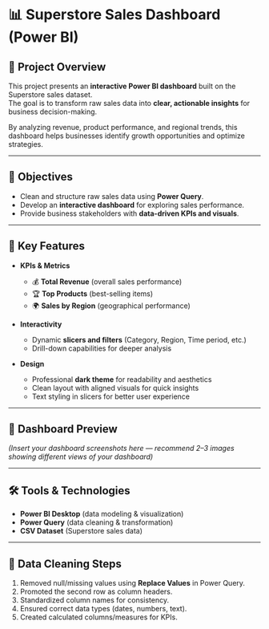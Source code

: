 # **📊 Superstore Sales Dashboard (Power BI)**

## **📌 Project Overview**
This project presents an **interactive Power BI dashboard** built on the Superstore sales dataset.  
The goal is to transform raw sales data into **clear, actionable insights** for business decision-making.  

By analyzing revenue, product performance, and regional trends, this dashboard helps businesses identify growth opportunities and optimize strategies.  

---

## **🎯 Objectives**
- Clean and structure raw sales data using **Power Query**.  
- Develop an **interactive dashboard** for exploring sales performance.  
- Provide business stakeholders with **data-driven KPIs and visuals**.  

---

## **🚀 Key Features**
- **KPIs & Metrics**
  - 💰 **Total Revenue** (overall sales performance)  
  - 🏆 **Top Products** (best-selling items)  
  - 🌍 **Sales by Region** (geographical performance)  

- **Interactivity**
  - Dynamic **slicers and filters** (Category, Region, Time period, etc.)  
  - Drill-down capabilities for deeper analysis  

- **Design**
  - Professional **dark theme** for readability and aesthetics  
  - Clean layout with aligned visuals for quick insights  
  - Text styling in slicers for better user experience  

---

## **📸 Dashboard Preview**
*(Insert your dashboard screenshots here — recommend 2–3 images showing different views of your dashboard)*  

---

## **🛠️ Tools & Technologies**
- **Power BI Desktop** (data modeling & visualization)  
- **Power Query** (data cleaning & transformation)  
- **CSV Dataset** (Superstore sales data)  

---

## **🧹 Data Cleaning Steps**
1. Removed null/missing values using **Replace Values** in Power Query.  
2. Promoted the second row as column headers.  
3. Standardized column names for consistency.  
4. Ensured correct data types (dates, numbers, text).  
5. Created calculated columns/measures for KPIs.  
